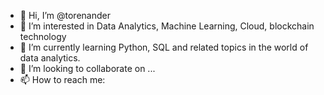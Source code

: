- 👋 Hi, I’m @torenander
- 👀 I’m interested in Data Analytics, Machine Learning, Cloud, blockchain technology
- 🌱 I’m currently learning Python, SQL and related topics in the world of data analytics.
- 💞️ I’m looking to collaborate on ...
- 📫 How to reach me: 

<!---
torenander/torenander is a ✨ special ✨ repository because its `README.md` (this file) appears on your GitHub profile.
You can click the Preview link to take a look at your changes.
--->
